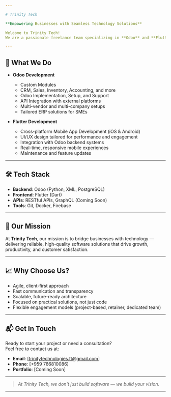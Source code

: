 ```yaml
---

# Trinity Tech

**Empowering Businesses with Seamless Technology Solutions**

Welcome to Trinity Tech!  
We are a passionate freelance team specializing in **Odoo** and **Flutter** development. We help businesses streamline their operations and deliver powerful digital experiences through smart, scalable, and efficient technology solutions.

---
```


## 🚀 What We Do

- **Odoo Development**  
  - Custom Modules
  - CRM, Sales, Inventory, Accounting, and more
  - Odoo Implementation, Setup, and Support
  - API Integration with external platforms
  - Multi-vendor and multi-company setups
  - Tailored ERP solutions for SMEs

- **Flutter Development**  
  - Cross-platform Mobile App Development (iOS & Android)
  - UI/UX design tailored for performance and engagement
  - Integration with Odoo backend systems
  - Real-time, responsive mobile experiences
  - Maintenance and feature updates

---

## 🛠️ Tech Stack

- **Backend**: Odoo (Python, XML, PostgreSQL)
- **Frontend**: Flutter (Dart)
- **APIs**: RESTful APIs, GraphQL (Coming Soon)
- **Tools**: Git, Docker, Firebase

---

## 🎯 Our Mission

At **Trinity Tech**, our mission is to bridge businesses with technology — delivering reliable, high-quality software solutions that drive growth, productivity, and customer satisfaction.

---

## 📈 Why Choose Us?

- Agile, client-first approach
- Fast communication and transparency
- Scalable, future-ready architecture
- Focused on practical solutions, not just code
- Flexible engagement models (project-based, retainer, dedicated team)

---

## 📬 Get In Touch

Ready to start your project or need a consultation?  
Feel free to contact us at:

- **Email**: [trinitytechnologies.tt@gmail.com]  
- **Phone**: [+959 766810086]  
- **Portfolio**: [Coming Soon]

---

> _At Trinity Tech, we don't just build software — we build your vision._

---
